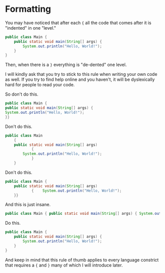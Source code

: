 # Formatting


You may have noticed that after each `{` all the code that comes after it is "indented" in one "level."

```java
public class Main {
    public static void main(String[] args) {
        System.out.println("Hello, World!");
    }
}
```

Then, when there is a `}` everything is "de-dented" one level.

I will kindly ask that you try to stick to this rule when writing your own code as well.
If you try to find help online and you haven't, it will be dyslexically hard for people
to read your code.

So don't do this.

```java
public class Main {
public static void main(String[] args) {
System.out.println("Hello, World!");
}}
```

Don't do this.

```java
public class Main 
    {
    public static void main(String[] args) 
            {
        System.out.println("Hello, World!");
            }
    }
```

Don't do this.

```java
public class Main {
    public static void main(String[] args) 
            {    System.out.println("Hello, World!");
    }}
```

And this is just insane.

```java
public class Main { public static void main(String[] args) { System.out.println("Hello, World!"); } }
```

Do this.

```java
public class Main {
    public static void main(String[] args) {
        System.out.println("Hello, World!");
    }
}
```

And keep in mind that this rule of thumb applies to every language constrict that requires a `{` and `}` many of which I will introduce later.
